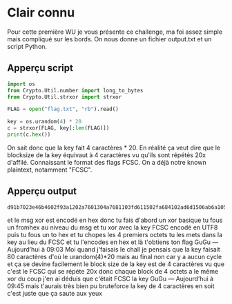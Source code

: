 # Clair connu
Pour cette première WU je vous présente ce challenge, ma foi assez simple mais compliqué sur les bords.
On nous donne un fichier output.txt et un script Python.
## Apperçu script
```py
import os
from Crypto.Util.number import long_to_bytes
from Crypto.Util.strxor import strxor

FLAG = open("flag.txt", "rb").read()

key = os.urandom(4) * 20
c = strxor(FLAG, key[:len(FLAG)])
print(c.hex())
```
On sait donc que la key fait 4 caractères * 20.
En réalité ça veut dire que le blocksize de la key équivaut à 4 caractères vu qu'ils sont répétés 20x d'affilé.
Connaissant le format des flags FCSC. On a déjà notre known plaintext, notamment "FCSC".
## Apperçu output
```
d91b7023e46b4602f93a1202a7601304a7681103fd611502fa684102ad6d1506ab6a1059fc6a1459a8691051af3b4706fb691b54ad681b53f93a4651a93a1001ad3c4006a825
```
et le msg xor est encodé en hex
donc tu fais d'abord un xor basique
tu fous un fromhex au niveau du msg et tu xor avec la key FCSC encodé en UTF8
puis tu fous un to hex et tu chopes les 4 premiers octets
tu les mets dans la key au lieu du FCSC et tu l'encodes en hex
et là t'obtiens ton flag
GuGu — Aujourd’hui à 09:03
Moi quand j'faisais le chall je pensais que la key faisait 80 caractères
d'où le urandom(4)*20
mais au final non car y a aucun cycle
et ça se devine facilement
le block size de la key est de 4 caractères vu que c'est le FCSC qui se répète 20x
donc chaque block de 4 octets a le même xor
du coup j'en ai déduis que c'était FCSC la key
GuGu — Aujourd’hui à 09:45
mais t'aurais très bien pu bruteforce la key de 4 caractères en soit
c'est juste que ça saute aux yeux
